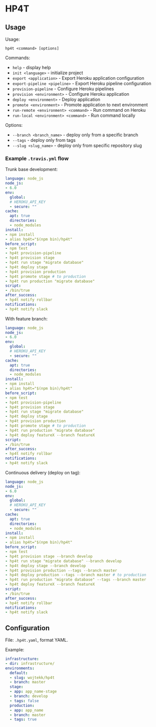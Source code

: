 # HP4T

## Usage

Usage:

    hp4t <command> [options]

Commands:

- `help` - display help
- `init <language>` - initialize project
- `export <application>` - Export Heroku application configuration
- `export-pipeline <pipeline>` - Export Heroku pipeline configuration
- `provision-pipeline` - Configure Heroku pipelines
- `provision <environment>` - Configure Heroku application
- `deploy <environment>` - Deploy application
- `promote <environment>` - Promote application to next environment
- `run-remote <environment> <command>` - Run command on Heroku
- `run-local <environment> <command>` - Run command locally

Options:

- `--branch <branch_name>` - deploy only from a specific branch
- `--tags` - deploy only from tags
- `--slug <slug_name>` - deploy only from specific repository slug

### Example `.travis.yml` flow

Trunk base development:

```yaml
language: node_js
node_js:
- 6.0
env:
  global:
  # HEROKU_API_KEY
  - secure: ""
cache:
  apt: true
  directories:
  - node_modules
install:
- npm install
- alias hp4t="$(npm bin)/hp4t"
before_script:
- npm test
- hp4t provision-pipeline
- hp4t provision stage
- hp4t run stage "migrate database"
- hp4t deploy stage
- hp4t provision production
- hp4t promote stage # to production
- hp4t run production "migrate database"
script:
- /bin/true
after_success:
- hp4t notify rollbar
notifications:
- hp4t notify slack
```

With feature branch:

```yaml
language: node_js
node_js:
- 6.0
env:
  global:
  # HEROKU_API_KEY
  - secure: ""
cache:
  apt: true
  directories:
  - node_modules
install:
- npm install
- alias hp4t="$(npm bin)/hp4t"
before_script:
- npm test
- hp4t provision-pipeline
- hp4t provision stage
- hp4t run stage "migrate database"
- hp4t deploy stage
- hp4t provision production
- hp4t promote stage # to production
- hp4t run production "migrate database"
- hp4t deploy featureX --branch featureX
script:
- /bin/true
after_success:
- hp4t notify rollbar
notifications:
- hp4t notify slack
```

Continuous delivery (deploy on tag):

```yaml
language: node_js
node_js:
- 6.0
env:
  global:
  # HEROKU_API_KEY
  - secure: ""
cache:
  apt: true
  directories:
  - node_modules
install:
- npm install
- alias hp4t="$(npm bin)/hp4t"
before_script:
- npm test
- hp4t provision stage --branch develop
- hp4t run stage "migrate database" --branch develop
- hp4t deploy stage --branch develop
- hp4t provision production --tags --branch master
- hp4t deploy production --tags --branch master # to production
- hp4t run production "migrate database" --tags --branch master
- hp4t deploy featureX --branch featureX
script:
- /bin/true
after_success:
- hp4t notify rollbar
notifications:
- hp4t notify slack
```

## Configuration

File: `.hp4t.yaml`, format YAML.

Example:

```yaml
infrastructure:
- dir: infrastructure/
environments:
  default:
  - slug: wojtekk/hp4t
  - branch: master
  stage:
  - app: app_name-stage
  - branch: develop
  - tags: false
  production:
  - app: app_name
  - branch: master
  - tags: true
```
